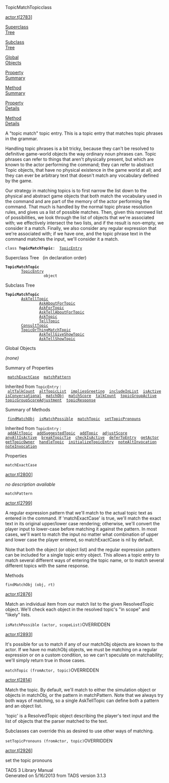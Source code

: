---
---
<span class="title">TopicMatchTopic</span><span class="type">class</span>

[actor.t](../file/actor.t.html)\[[2783](../source/actor.t.html#2783)\]

[Superclass  
Tree](#_SuperClassTree_)

[Subclass  
Tree](#_SubClassTree_)

[Global  
Objects](#_ObjectSummary_)

[Property  
Summary](#_PropSummary_)

[Method  
Summary](#_MethodSummary_)

[Property  
Details](#_Properties_)

[Method  
Details](#_Methods_)

<div class="fdesc">

A "topic match" topic entry. This is a topic entry that matches topic
phrases in the grammar.

Handling topic phrases is a bit tricky, because they can't be resolved
to definitive game-world objects the way ordinary noun phrases can.
Topic phrases can refer to things that aren't physically present, but
which are known to the actor performing the command; they can refer to
abstract Topic objects, that have no physical existence in the game
world at all; and they can ever be arbitrary text that doesn't match any
vocabulary defined by the game.

Our strategy in matching topics is to first narrow the list down to the
physical and abstract game objects that both match the vocabulary used
in the command and are part of the memory of the actor performing the
command. That much is handled by the normal topic phrase resolution
rules, and gives us a list of possible matches. Then, given this
narrowed list of possibilities, we look through the list of objects that
we're associated with; we effectively intersect the two lists, and if
the result is non-empty, we consider it a match. Finally, we also
consider any regular expression that we're associated with; if we have
one, and the topic phrase text in the command matches the input, we'll
consider it a match.

`class `**`TopicMatchTopic`**` :   `[`TopicEntry`](../object/TopicEntry.html)

</div>

<span id="_SuperClassTree_"></span>

<div class="mjhd">

<span class="hdln">Superclass Tree</span>   (in declaration order)

</div>

**`TopicMatchTopic`**  
`         `[`TopicEntry`](../object/TopicEntry.html)  
`                 object`  
<span id="_SubClassTree_"></span>

<div class="mjhd">

<span class="hdln">Subclass Tree</span>  

</div>

**`TopicMatchTopic`**  
`         `[`AskTellTopic`](../object/AskTellTopic.html)  
`                 `[`AskAboutForTopic`](../object/AskAboutForTopic.html)  
`                 `[`AskForTopic`](../object/AskForTopic.html)  
`                 `[`AskTellAboutForTopic`](../object/AskTellAboutForTopic.html)  
`                 `[`AskTopic`](../object/AskTopic.html)  
`                 `[`TellTopic`](../object/TellTopic.html)  
`         `[`ConsultTopic`](../object/ConsultTopic.html)  
`         `[`TopicOrThingMatchTopic`](../object/TopicOrThingMatchTopic.html)  
`                 `[`AskTellGiveShowTopic`](../object/AskTellGiveShowTopic.html)  
`                 `[`AskTellShowTopic`](../object/AskTellShowTopic.html)  
<span id="_ObjectSummary_"></span>

<div class="mjhd">

<span class="hdln">Global Objects</span>  

</div>

*(none)* <span id="_PropSummary_"></span>

<div class="mjhd">

<span class="hdln">Summary of Properties</span>  

</div>

` `[`matchExactCase`](#matchExactCase)`  `[`matchPattern`](#matchPattern)`  `

Inherited from `TopicEntry` :  
` `[`altTalkCount`](../object/TopicEntry.html#altTalkCount)`  `[`altTopicList`](../object/TopicEntry.html#altTopicList)`  `[`impliesGreeting`](../object/TopicEntry.html#impliesGreeting)`  `[`includeInList`](../object/TopicEntry.html#includeInList)`  `[`isActive`](../object/TopicEntry.html#isActive)`  `[`isConversational`](../object/TopicEntry.html#isConversational)`  `[`matchObj`](../object/TopicEntry.html#matchObj)`  `[`matchScore`](../object/TopicEntry.html#matchScore)`  `[`talkCount`](../object/TopicEntry.html#talkCount)`  `[`topicGroupActive`](../object/TopicEntry.html#topicGroupActive)`  `[`topicGroupScoreAdjustment`](../object/TopicEntry.html#topicGroupScoreAdjustment)`  `[`topicResponse`](../object/TopicEntry.html#topicResponse)`  `

<span id="_MethodSummary_"></span>

<div class="mjhd">

<span class="hdln">Summary of Methods</span>  

</div>

` `[`findMatchObj`](#findMatchObj)`  `[`isMatchPossible`](#isMatchPossible)`  `[`matchTopic`](#matchTopic)`  `[`setTopicPronouns`](#setTopicPronouns)`  `

Inherited from `TopicEntry` :  
` `[`addAltTopic`](../object/TopicEntry.html#addAltTopic)`  `[`addSuggestedTopic`](../object/TopicEntry.html#addSuggestedTopic)`  `[`addTopic`](../object/TopicEntry.html#addTopic)`  `[`adjustScore`](../object/TopicEntry.html#adjustScore)`  `[`anyAltIsActive`](../object/TopicEntry.html#anyAltIsActive)`  `[`breakTopicTie`](../object/TopicEntry.html#breakTopicTie)`  `[`checkIsActive`](../object/TopicEntry.html#checkIsActive)`  `[`deferToEntry`](../object/TopicEntry.html#deferToEntry)`  `[`getActor`](../object/TopicEntry.html#getActor)`  `[`getTopicOwner`](../object/TopicEntry.html#getTopicOwner)`  `[`handleTopic`](../object/TopicEntry.html#handleTopic)`  `[`initializeTopicEntry`](../object/TopicEntry.html#initializeTopicEntry)`  `[`noteAltInvocation`](../object/TopicEntry.html#noteAltInvocation)`  `[`noteInvocation`](../object/TopicEntry.html#noteInvocation)`  `

<span id="_Properties_"></span>

<div class="mjhd">

<span class="hdln">Properties</span>  

</div>

<span id="matchExactCase"></span>

`matchExactCase`

[actor.t](../file/actor.t.html)\[[2800](../source/actor.t.html#2800)\]

<div class="desc">

*no description available*

</div>

<span id="matchPattern"></span>

`matchPattern`

[actor.t](../file/actor.t.html)\[[2799](../source/actor.t.html#2799)\]

<div class="desc">

A regular expression pattern that we'll match to the actual topic text
as entered in the command. If 'matchExactCase' is true, we'll match the
exact text in its original upper/lower case rendering; otherwise, we'll
convert the player input to lower-case before matching it against the
pattern. In most cases, we'll want to match the input no matter what
combination of upper and lower case the player entered, so
matchExactCase is nil by default.

Note that both the object (or object list) and the regular expression
pattern can be included for a single topic entry object. This allows a
topic entry to match several different ways of entering the topic name,
or to match several different topics with the same response.

</div>

<span id="_Methods_"></span>

<div class="mjhd">

<span class="hdln">Methods</span>  

</div>

<span id="findMatchObj"></span>

`findMatchObj (obj, rt)`

[actor.t](../file/actor.t.html)\[[2876](../source/actor.t.html#2876)\]

<div class="desc">

Match an individual item from our match list to the given ResolvedTopic
object. We'll check each object in the resolved topic's "in scope" and
"likely" lists.

</div>

<span id="isMatchPossible"></span>

`isMatchPossible (actor, scopeList)`<span class="rem">OVERRIDDEN</span>

[actor.t](../file/actor.t.html)\[[2893](../source/actor.t.html#2893)\]

<div class="desc">

It's possible for us to match if any of our matchObj objects are known
to the actor. If we have no matchObj objects, we must be matching on a
regular expression or on a custom condition, so we can't speculate on
matchability; we'll simply return true in those cases.

</div>

<span id="matchTopic"></span>

`matchTopic (fromActor, topic)`<span class="rem">OVERRIDDEN</span>

[actor.t](../file/actor.t.html)\[[2814](../source/actor.t.html#2814)\]

<div class="desc">

Match the topic. By default, we'll match to either the simulation object
or objects in matchObj, or the pattern in matchPattern. Note that we
always try both ways of matching, so a single AskTellTopic can define
both a pattern and an object list.

'topic' is a ResolvedTopic object describing the player's text input and
the list of objects that the parser matched to the text.

Subclasses can override this as desired to use other ways of matching.

</div>

<span id="setTopicPronouns"></span>

`setTopicPronouns (fromActor, topic)`<span class="rem">OVERRIDDEN</span>

[actor.t](../file/actor.t.html)\[[2926](../source/actor.t.html#2926)\]

<div class="desc">

set the topic pronouns

</div>

<div class="ftr">

TADS 3 Library Manual  
Generated on 5/16/2013 from TADS version 3.1.3

</div>
